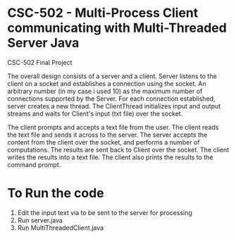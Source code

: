 # CSC-502 - Multi-Process Client communicating with Multi-Threaded Server Java
CSC-502 Final Project


The overall design consists of a server and a client. Server listens to the client on a socket and establishes a connection using the socket. An arbitrary number (in my case i used 10) as the maximum number of connections supported by the Server. For each connection established, server creates a new thread. The ClientThread initializes input and output streams and waits for Client's input (txt file) over the socket.

The client prompts and accepts a text file from the user. The client reads the text file and sends it across to the server. The server accepts the content from the client over the socket, and performs a number of computations. The results are sent back to Client over the socket. The client writes the results into a text file. The client also prints the results to the command prompt.


# To Run the code

1. Edit the input text via to be sent to the server for processing
2. Run server.java
3. Run MultiThreadedClient.java



 
